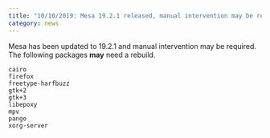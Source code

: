 ```yaml
---
title: "10/10/2019: Mesa 19.2.1 released, manual intervention may be required"
category: news
---
```


Mesa has been updated to 19.2.1 and manual intervention may be required. The following packages **may** need a rebuild.

```
cairo
firefox
freetype-harfbuzz
gtk+2
gtk+3
libepoxy
mpv
pango
xorg-server
```
